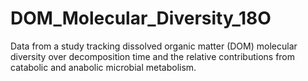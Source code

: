 # DOM_Molecular_Diversity_18O
Data from a study tracking dissolved organic matter (DOM) molecular diversity over decomposition time and the relative contributions from catabolic and anabolic microbial metabolism.
